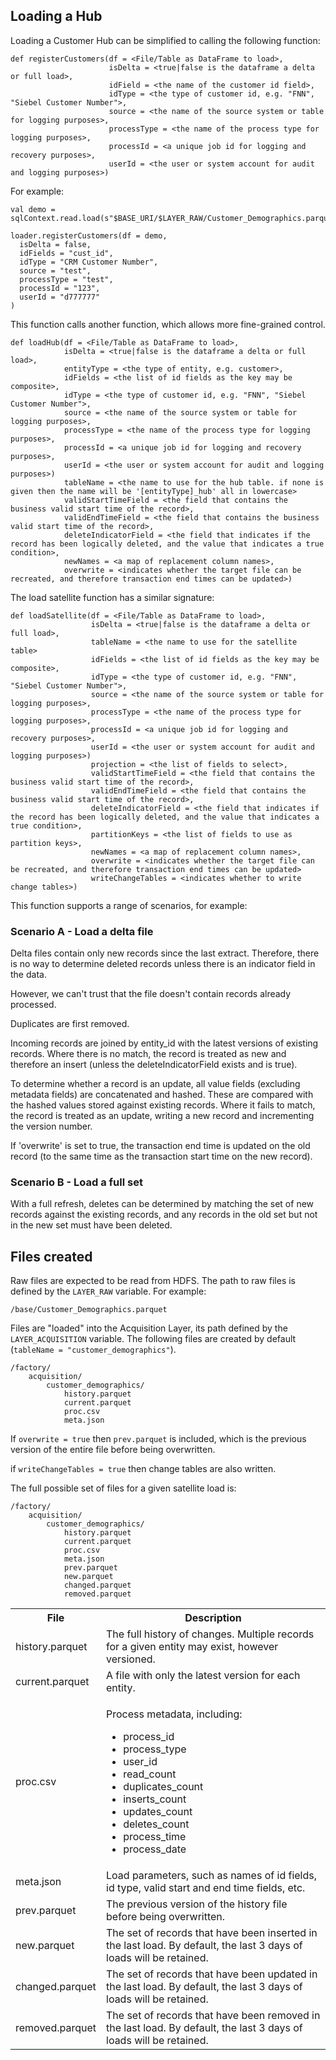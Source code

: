 ## Loading a Hub

Loading a Customer Hub can be simplified to calling the following function:

    def registerCustomers(df = <File/Table as DataFrame to load>,
                          isDelta = <true|false is the dataframe a delta or full load>,
                          idField = <the name of the customer id field>,
                          idType = <the type of customer id, e.g. "FNN", "Siebel Customer Number">,
                          source = <the name of the source system or table for logging purposes>,
                          processType = <the name of the process type for logging purposes>,
                          processId = <a unique job id for logging and recovery purposes>,
                          userId = <the user or system account for audit and logging purposes>)

For example:

    val demo = sqlContext.read.load(s"$BASE_URI/$LAYER_RAW/Customer_Demographics.parquet")

    loader.registerCustomers(df = demo,
      isDelta = false,
      idFields = "cust_id",
      idType = "CRM Customer Number",
      source = "test",
      processType = "test",
      processId = "123",
      userId = "d777777"
    )

This function calls another function, which allows more fine-grained control.

    def loadHub(df = <File/Table as DataFrame to load>,
                isDelta = <true|false is the dataframe a delta or full load>,
                entityType = <the type of entity, e.g. customer>,
                idFields = <the list of id fields as the key may be composite>,
                idType = <the type of customer id, e.g. "FNN", "Siebel Customer Number">,
                source = <the name of the source system or table for logging purposes>,
                processType = <the name of the process type for logging purposes>,
                processId = <a unique job id for logging and recovery purposes>,
                userId = <the user or system account for audit and logging purposes>)
                tableName = <the name to use for the hub table. if none is given then the name will be '[entityType]_hub' all in lowercase>
                validStartTimeField = <the field that contains the business valid start time of the record>,
                validEndTimeField = <the field that contains the business valid start time of the record>,
                deleteIndicatorField = <the field that indicates if the record has been logically deleted, and the value that indicates a true condition>,
                newNames = <a map of replacement column names>,
                overwrite = <indicates whether the target file can be recreated, and therefore transaction end times can be updated>)

The load satellite function has a similar signature:

    def loadSatellite(df = <File/Table as DataFrame to load>,
                      isDelta = <true|false is the dataframe a delta or full load>,
                      tableName = <the name to use for the satellite table>
                      idFields = <the list of id fields as the key may be composite>,
                      idType = <the type of customer id, e.g. "FNN", "Siebel Customer Number">,
                      source = <the name of the source system or table for logging purposes>,
                      processType = <the name of the process type for logging purposes>,
                      processId = <a unique job id for logging and recovery purposes>,
                      userId = <the user or system account for audit and logging purposes>)
                      projection = <the list of fields to select>,
                      validStartTimeField = <the field that contains the business valid start time of the record>,
                      validEndTimeField = <the field that contains the business valid start time of the record>,
                      deleteIndicatorField = <the field that indicates if the record has been logically deleted, and the value that indicates a true condition>,
                      partitionKeys = <the list of fields to use as partition keys>,
                      newNames = <a map of replacement column names>,
                      overwrite = <indicates whether the target file can be recreated, and therefore transaction end times can be updated>
                      writeChangeTables = <indicates whether to write change tables>)

This function supports a range of scenarios, for example:

### Scenario A - Load a delta file

Delta files contain only new records since the last extract. Therefore, there is no way to determine deleted records unless there is an indicator field in the data.

However, we can't trust that the file doesn't contain records already processed.

Duplicates are first removed.

Incoming records are joined by entity_id with the latest versions of existing records. Where there is no match, the record is treated as new and therefore an insert (unless the deleteIndicatorField exists and is true).

To determine whether a record is an update, all value fields (excluding metadata fields) are concatenated and hashed. These are compared with the hashed values stored against existing records. Where it fails to match, the record is treated as an update, writing a new record and incrementing the version number.

If 'overwrite' is set to true, the transaction end time is updated on the old record (to the same time as the transaction start time on the new record).

### Scenario B - Load a full set

With a full refresh, deletes can be determined by matching the set of new records against the existing records, and any records in the old set but not in the new set must have been deleted.

## Files created

Raw files are expected to be read from HDFS. The path to raw files is defined by the `LAYER_RAW` variable. For example:

    /base/Customer_Demographics.parquet

Files are "loaded" into the Acquisition Layer, its path defined by the `LAYER_ACQUISITION` variable. The following files are created by default (`tableName = "customer_demographics"`).

    /factory/
        acquisition/
            customer_demographics/
                history.parquet
                current.parquet
                proc.csv
                meta.json

If `overwrite = true` then `prev.parquet` is included, which is the previous version of the entire file before being overwritten.

if `writeChangeTables = true` then change tables are also written.

The full possible set of files for a given satellite load is:

    /factory/
        acquisition/
            customer_demographics/
                history.parquet
                current.parquet
                proc.csv
                meta.json
                prev.parquet
                new.parquet
                changed.parquet
                removed.parquet


<table>
    <tr>
        <th>File
        <th>Description
    </tr>
    <tr>
        <td>history.parquet
        <td>The full history of changes. Multiple records for a given entity may exist, however versioned.
    </tr>
    <tr>
        <td>current.parquet
        <td>A file with only the latest version for each entity.
    </tr>
    <tr>
        <td>proc.csv
        <td>
            <p>Process metadata, including:
            <ul>
                <li>process_id
                <li>process_type
                <li>user_id
                <li>read_count
                <li>duplicates_count
                <li>inserts_count
                <li>updates_count
                <li>deletes_count
                <li>process_time
                <li>process_date
            </ul>
        </td>
    </tr>
    <tr>
        <td>meta.json
        <td>Load parameters, such as names of id fields, id type, valid start and end time fields, etc.
    </tr>
    <tr>
        <td>prev.parquet
        <td>The previous version of the history file before being overwritten.
    </tr>
    <tr>
        <td>new.parquet
        <td>The set of records that have been inserted in the last load. By default, the last 3 days of loads will be retained.
    </tr>
    <tr>
        <td>changed.parquet
        <td>The set of records that have been updated in the last load. By default, the last 3 days of loads will be retained.
    </tr>
    <tr>
        <td>removed.parquet
        <td>The set of records that have been removed in the last load. By default, the last 3 days of loads will be retained.
    </tr>
</table>
